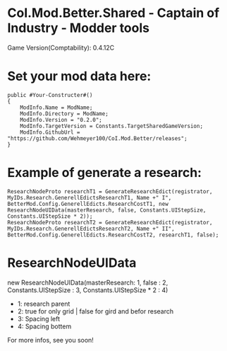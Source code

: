 # CoI.Mod.Better.Shared - Captain of Industry - Modder tools

Game Version(Comptability): 0.4.12C


# Set your mod data here:

	public #Your-Constructer#()
	{
		ModInfo.Name = ModName;
		ModInfo.Directory = ModName;
		ModInfo.Version = "0.2.0";
		ModInfo.TargetVersion = Constants.TargetSharedGameVersion;
		ModInfo.GithubUrl = "https://github.com/Wehmeyer100/CoI.Mod.Better/releases";
	}
    
# Example of generate a research:

	ResearchNodeProto researchT1 = GenerateResearchEdict(registrator, MyIDs.Research.GenerellEdictsResearchT1, Name +" I", BetterMod.Config.GenerellEdicts.ResearchCostT1, new ResearchNodeUIData(masterResearch, false, Constants.UIStepSize, Constants.UIStepSize * 2));
	ResearchNodeProto researchT2 = GenerateResearchEdict(registrator, MyIDs.Research.GenerellEdictsResearchT2, Name +" II", BetterMod.Config.GenerellEdicts.ResearchCostT2, researchT1, false);
      
# ResearchNodeUIData
	
new ResearchNodeUIData(masterResearch: 1,                                                 false : 2, Constants.UIStepSize : 3, Constants.UIStepSize * 2 : 4)

- 1: research parent
- 2: true for only grid | false for gird and befor research
- 3: Spacing left
- 4: Spacing bottem
                       
                       
For more infos, see you soon!

